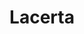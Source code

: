 ---
title: "Lacerta"
hashtag: lacerta
borders:
  - Andromeda
  - Cassiopeia
  - Cepheus
  - Cygnus
  - Pegasus
layout: hashtag
subdivision-of:
  - northern celestial hemisphere
tags:
  - Lizard
  - Constellation
---